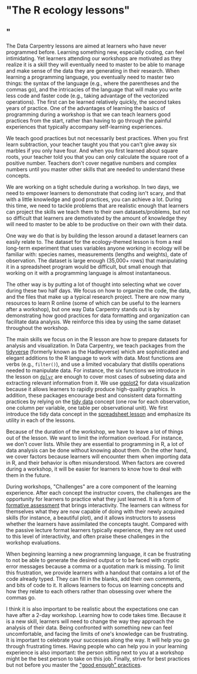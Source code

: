 # "The R ecology lessons"
## "



The Data Carpentry lessons are aimed at learners who have never programmed
before. Learning something new, especially coding, can feel intimidating. Yet
learners attending our workshops are motivated as they realize it is a skill
they will eventually need to master to be able to manage and make sense of the
data they are generating in their research. When learning a programming
language, you eventually need to master two things: the syntax of the language
(e.g., where the parentheses and the commas go), and the intricacies of the
language that will make you write less code and faster code (e.g., taking
advantage of the vectorized operations). The first can be learned relatively
quickly, the second takes years of practice. One of the advantages of learning
the basics of programming during a workshop is that we can teach learners good
practices from the start, rather than having to go through the painful
experiences that typically accompany self-learning experiences.

We teach good practices but not necessarily best practices. When you first learn
subtraction, your teacher taught you that you can't give away six marbles if you only
have four. And when you first learned about square roots, your teacher told you
that you can only calculate the square root of a positive number. Teachers don't
cover negative numbers and complex numbers until you master other skills that
are needed to understand these concepts.

We are working on a tight schedule during a workshop. In two days, we need to
empower learners to demonstrate that coding isn't scary, and that with a little
knowledge and good practices, you can achieve a lot. During this time, we need
to tackle problems that are realistic enough that learners can project the
skills we teach them to their own datasets/problems, but not so difficult that
learners are demotivated by the amount of knowledge they will need to master to
be able to be productive on their own with their data.

One way we do that is by building the lesson around a dataset learners can
easily relate to. The dataset for the ecology-themed lesson is from a real
long-term experiment that uses variables anyone working in ecology will be familiar
with: species names, measurements (lengths and weights), date of
observation. The dataset is large enough (35,000+ rows) that manipulating it in
a spreadsheet program would be difficult, but small enough that working on it
with a programming language is almost instantaneous.

The other way is by putting a lot of thought into selecting what we cover
during these two half days. We focus on how to organize the code, the data, and
the files that make up a typical research project. There are now many resources
to learn R online (some of which can be useful to the learners after a
workshop), but one way Data Carpentry stands out is by demonstrating how good
practices for data formatting and organization can facilitate data analysis. We
reinforce this idea by using the same dataset throughout the workshop.

The main skills we focus on in the R lesson are how to prepare datasets for
analysis and visualization. In Data Carpentry, we teach packages from
the [tidyverse](https://blog.rstudio.org/2016/09/15/tidyverse-1-0-0/) (formerly
known as the Hadleyverse) which are sophisticated and elegant additions to the R
language to work with data. Most functions are verbs (e.g., `filter()`), and use
a limited vocabulary that distills operations needed to manipulate data. For
instance, the six functions we introduce in the lesson
on
[`dplyr`](https://cran.rstudio.com/web/packages/dplyr/vignettes/introduction.html) are
enough to cover most cases of subseting data and extracting relevant information
from it. We use [ggplot2](http://ggplot2.org/) for data visualization because it
allows learners to rapidly produce high-quality graphics. In addition, these
packages encourage best and consistent data formatting practices by relying on
the [tidy data](http://vita.had.co.nz/papers/tidy-data.pdf) concept (one row for
each observation, one column per variable, one table per observational unit). We
first introduce the tidy data concept in
the
[spreadsheet lesson](http://www.datacarpentry.org/spreadsheet-ecology-lesson/)
and emphasize its utility in each of the lessons.

Because of the duration of the workshop, we have to leave a lot of things out of
the lesson. We want to limit the information overload. For instance, we don't
cover lists. While they are essential to programming in R, a lot of data analysis
can be done without knowing about them. On the other hand, we cover factors
because learners will encounter them when importing data in R, and their
behavior is often misunderstood. When factors are covered during a workshop, it
will be easier for learners to know how to deal with them in the future.

During workshops, "Challenges" are a core component of the learning
experience. After each concept the instructor covers, the challenges are the
opportunity for learners to practice what they just learned. It is a form of
[formative assessment](https://en.wikipedia.org/wiki/Formative_assessment)
that brings interactivity. The learners can witness for
themselves what they are now capable of doing with their newly acquired skills
(for instance, a beautiful plot), and it allows instructors to assess whether
the learners have assimilated the concepts taught. Compared with the passive
lecture format learners typically experience, they are not used to this level of
interactivity, and often praise these challenges in the workshop evaluations.

When beginning learning a new programming language, it can be frustrating to not
be able to generate the desired output or to be faced with cryptic error messages
because a comma or a quotation mark is missing. To limit this frustration, we
provide learners with a handout that contains a lot of the code already
typed. They can fill in the blanks, add their own comments, and bits of code to
it. It allows learners to focus on learning concepts and how they relate to each
others rather than obsessing over where the commas go.

I think it is also important to be realistic about the expectations one can have
after a 2-day workshop. Learning how to code takes time. Because it is a new
skill, learners will need to change the way they approach the analysis of their
data. Being confronted with something new can feel uncomfortable, and facing the
limits of one's knowledge can be frustrating. It is important to celebrate your
successes along the way. It will help you go through frustrating times. Having
people who can help you in your learning experience is also important: the
person sitting next to you at a workshop might be the best person to take on
this job. Finally, strive for best practices but not before you master the
["good enough" practices](https://arxiv.org/abs/1609.00037).
